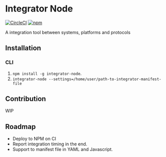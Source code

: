 # Integrator Node

[![CircleCI](https://circleci.com/gh/caiquecastro/integrator-node.svg?style=svg)](https://circleci.com/gh/caiquecastro/integrator-node)
[![npm](https://img.shields.io/npm/v/integrator-node.svg)](https://www.npmjs.com/package/integrator-node)

A integration tool between systems, platforms and protocols

## Installation

### CLI

1. `npm install -g integrator-node`.
2. `integrator-node --settings=/home/user/path-to-integrator-manifest-file`

## Contribution

WIP

## Roadmap

- Deploy to NPM on CI
- Report integration timing in the end.
- Support to manifest file in YAML and Javascript.
